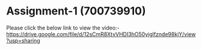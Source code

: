 # Assignment-1 (700739910)
Please click the below link to view the video:-
https://drive.google.com/file/d/12sCmR8XtvVHDI3hO50yiglfznde98kjY/view?usp=sharing
